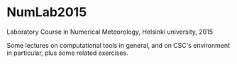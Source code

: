 # NumLab2015

Laboratory Course in Numerical Meteorology, Helsinki university, 2015

Some lectures on computational tools in general, and on CSC's
environment in particular, plus some related exercises.
